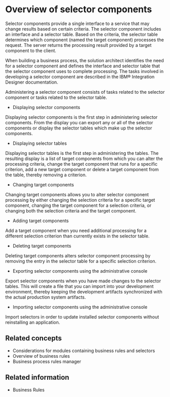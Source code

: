 <!-- image -->

# Overview of selector components

Selector components provide a single interface to a service that may change results based on
certain criteria. The selector component includes an interface and a selector table. Based on the
criteria, the selector table determines which component (named the target component) processes the
request. The server returns the processing result provided by a target component to the client.

When building a business process, the solution architect identifies the need for a selector
component and defines the interface and selector table that the selector component uses to complete
processing. The tasks involved in developing a selector component are described in the IBM® Integration
Designer documentation.

Administering a selector component consists of tasks related to the selector component or tasks
related to the selector table.

- Displaying selector components

Displaying selector components is the first step in administering selector components. From the display you can export any or all of the selector components or display the selector tables which make up the selector components.
- Displaying selector tables

Displaying selector tables is the first step in administering the tables. The resulting display is a list of target components from which you can alter the processing criteria, change the target component that runs for a specific criterion, add a new target component or delete a target component from the table, thereby removing a criterion.
- Changing target components

Changing target components allows you to alter selector component processing by either changing the selection criteria for a specific target component, changing the target component for a selection criteria, or changing both the selection criteria and the target component.
- Adding target components

Add a target component when you need additional processing for a different selection criterion than currently exists in the selector table.
- Deleting target components

Deleting target components alters selector component processing by removing the entry in the selector table for a specific selection criterion.
- Exporting selector components using the administrative console

Export selector components when you have made changes to the selector tables. This will create a file that you can import into your development environment, thereby keeping the development artifacts synchronized with the actual production system artifacts.
- Importing selector components using the administrative console

Import selectors in order to update installed selector components without reinstalling an application.

## Related concepts

- Considerations for modules containing business rules and selectors
- Overview of business rules
- Business process rules manager

## Related information

- Business Rules